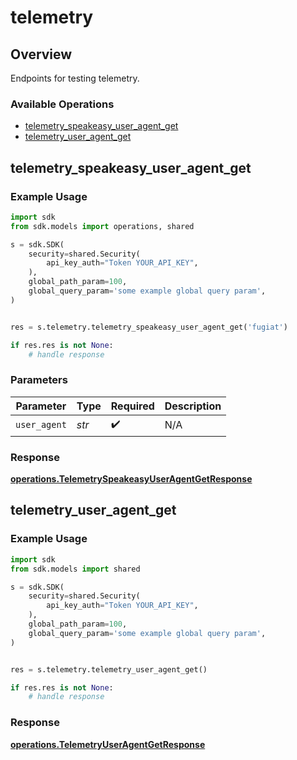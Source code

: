 # telemetry

## Overview

Endpoints for testing telemetry.

### Available Operations

* [telemetry_speakeasy_user_agent_get](#telemetry_speakeasy_user_agent_get)
* [telemetry_user_agent_get](#telemetry_user_agent_get)

## telemetry_speakeasy_user_agent_get

### Example Usage

```python
import sdk
from sdk.models import operations, shared

s = sdk.SDK(
    security=shared.Security(
        api_key_auth="Token YOUR_API_KEY",
    ),
    global_path_param=100,
    global_query_param='some example global query param',
)


res = s.telemetry.telemetry_speakeasy_user_agent_get('fugiat')

if res.res is not None:
    # handle response
```

### Parameters

| Parameter          | Type               | Required           | Description        |
| ------------------ | ------------------ | ------------------ | ------------------ |
| `user_agent`       | *str*              | :heavy_check_mark: | N/A                |


### Response

**[operations.TelemetrySpeakeasyUserAgentGetResponse](../../models/operations/telemetryspeakeasyuseragentgetresponse.md)**


## telemetry_user_agent_get

### Example Usage

```python
import sdk
from sdk.models import shared

s = sdk.SDK(
    security=shared.Security(
        api_key_auth="Token YOUR_API_KEY",
    ),
    global_path_param=100,
    global_query_param='some example global query param',
)


res = s.telemetry.telemetry_user_agent_get()

if res.res is not None:
    # handle response
```


### Response

**[operations.TelemetryUserAgentGetResponse](../../models/operations/telemetryuseragentgetresponse.md)**

